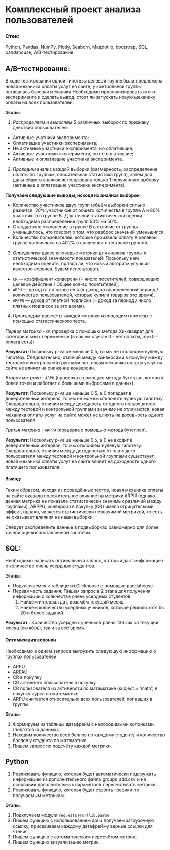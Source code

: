 # Комплексный проект анализа пользователей

### Стек:
Python, Pandas, NumPy, Plotly, Seaborn, Matplotlib, bootstrap, SQL, pandahouse, A\B-тестирование.

## A/B–тестирование:
В ходе тестирования одной гипотезы целевой группе была предложена новая механика оплаты услуг на сайте, у контрольной группы оставалась базовая механика.Необходимо проанализировать итоги эксперимента и сделать вывод, стоит ли запускать новую механику оплаты на всех пользователей.

**Этапы**:
1. *Распределяем и выделяем* 5 различных выборок по признаку действий пользователей:
- Активные учатники эксперимента;
- Оплатившие участники эксперимента;
- Не активные участники эксперимента, но оплатившие;
- Активные участники эксперимента, но не оплатившие;
- Активные и оплатившие участники эксперимента.

2. *Проводим* анализ каждой выборки (размерность, распределение оплаты по группам, описательная статистика групп), затем для дальнейшего анализа использовала только 1 полученную выборку (активные и оплатившие участники эксперимента).
  
**Получаем следующие выводы, исходя из анализа выборок**:
- Количество участников двух групп (объём выборки) сильно разнится: 20% участников от общего количества в группе А и 80% участников в группе В. Для точной статистической оценки необходимо распределение групп 50% на 50%.
- Стандартное отклонение в группе В в отличие от группы уменьшилось, что говорит о том, что разброс значений уменьшился.
- Количество пользователей, которые произвели оплату в целевой группе увеличлось на 402% в сравнении с тестовой группой.

3. *Определяем* далее ключевые метрики для анализа группы и статистической значимости показателей:
Поскольку нам необходимо оценить, правда ли, что новый алгоритм улучшил качество сервиса. Будем использовать:

- `CR` — коэффициент конверсии (= число посетителей, совершивших целевое действие / Общее кол-во посетителей),
- `ARPU` — доход от пользователя (= доход за определённый период / количество пользователей, которые купили товар за это время),
- `ARPPU` — доход от платной подписки (= доход за период / число платных подписок за это время).

4. *Производим* рассчёты каждой метрики и *проводим* гипотезы с помощью статистического теста.

*Первая метрика* - `CR` (проверка с помощью метода Хи-квадрат для категориальных переменных (в нашем случае 0 - нет оплаты, rev>0 - оплата есть))

**Результат**: Поскольку p-value меньше 0,5, то мы не отклоняем нулевую гипотезу. Следовательно, отличий между конверсими в покупку между тестовой и контрольной группами нет, новая механика оплаты услуг на сайте не влияет на снижение конверсии.

*Вторая метрика* - `ARPU` (проверка с помощью метода бутстрап, который более точен и работает с большими выбросами в данных).

**Результат**: Поскольку p-value меньше 0,5, а 0 попадает в доверительный интервал, то мы не можем отклонить нулевую гипотезу. Следовательно, отличия между доходность от одного пользователя между тестовой и контрольной группами значимо не отличаются, новая механика оплаты услуг на сайте может не влиять на доходность одного пользователя.

*Третья метрика* - `ARPPU` (проверка с помощью метода бутстрап).

**Результат**: Поскольку p-value меньше 0,5, а 0 не входит в доверительный интервал, то мы отклоняем нулевую гипотезу. Следовательно, отличия между доходностью от платящего пользователя между тестовой и контрольной группами существует, новая механика оплаты услуг на сайте влияет на доходность одного платящего пользователя.

#### Вывод:
Таким образом, исходя из проведённых тестов, новая механика оплаты на сайте оказало положительное влияние на метрики ARPU (однако данная метрика не показала статистически значимых различий между группами), ARPPU, конверсия в покупку (CR) имела отрицательный эффект, однако, является статистически незначимой метрикой, то есть не оказывает влияния на наши выборки.

Следует распределить данные в подвыборках равномерно для более точной оценки поставленной гипотезы.


## SQL: 
Необходимо написать оптимальный запрос, который даст информацию о количестве очень усердных студентов.

**Этапы**:
- Подключаемся к таблице из Clickhouse с помощью pandahouse.
- Первая часть задания: Пишем запрос в 2 этапа для получения информации о количестве очень усердных студентов:
  1. Найдём интервал дат, возьмём текущий месяц.
  2. Найдём количество усердных учеников, котоыре решили хотя бы 20 и более заданий.

**Результат** : Количество усердных учеников равно 136 как за текущий месяц (октябрь), так и за всё время.

#### Оптимизация воронки
Необходимо в одном запросе выгрузить следующую информацию о группах пользователей:

- ARPU 
- ARPAU 
- CR в покупку 
- СR активного пользователя в покупку 
- CR пользователя из активности по математике (subject = ’math’) в покупку курса по математике
- ARPU считается относительно всех пользователей, попавших в группы.

**Этапы**:
1. Формируем из таблицы датафрейм с необходимыми колонками (подготовка данных).
2. Находим количество всех баллов по каждому студенту и количество баллов у студента по математике.
3. Пишем запрос по подсчёту каждой метрики.

## Python
1. Реализовать функцию, которая будет автоматически подгружать информацию из дополнительного файла groups_add.csv и на основании дополнительных параметров пересчитывать метрики.
2. Реализовать функцию, которая будет строить графики по получаемым метрикам.

**Этапы**:
1. Подклучаем модули `requests` и `urllib.parse`
2. Пишем функцию с использованием api и получаем загрузочную ссылку, присваиваем каждому датафрейму верные ссылки для чтения.
3. Пишем функцию с автоматическим пересчётом метрик.
4. Пишем функцию визуализацию метрик.

